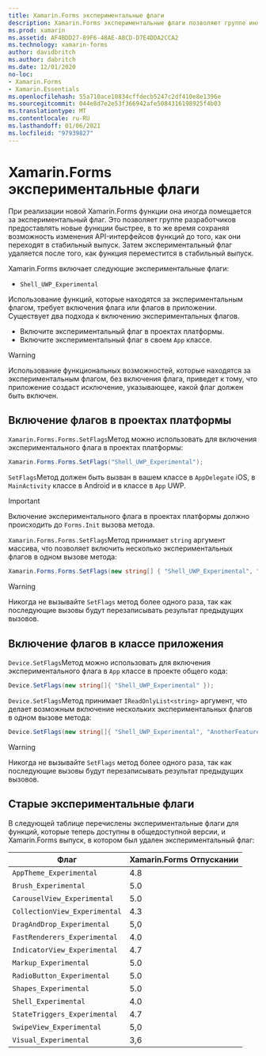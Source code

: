 ```yaml
---
title: Xamarin.Forms экспериментальные флаги
description: Xamarin.Forms экспериментальные флаги позволяют группе инженеров-разработчиков поставлять новые функции пользователям быстрее, в то же время сохраняя возможность изменять API функций до того, как они переходят в стабильный выпуск.
ms.prod: xamarin
ms.assetid: AF4BDD27-89F6-48AE-A8CD-D7E4DDA2CCA2
ms.technology: xamarin-forms
author: davidbritch
ms.author: dabritch
ms.date: 12/01/2020
no-loc:
- Xamarin.Forms
- Xamarin.Essentials
ms.openlocfilehash: 55a710ace10834cffdecb5247c2df410e8e1396e
ms.sourcegitcommit: 044e8d7e2e53f366942afe5084316198925f4b03
ms.translationtype: MT
ms.contentlocale: ru-RU
ms.lasthandoff: 01/06/2021
ms.locfileid: "97939827"
---
```

# <a name="no-locxamarinforms-experimental-flags"></a>Xamarin.Forms экспериментальные флаги

При реализации новой Xamarin.Forms функции она иногда помещается за экспериментальный флаг. Это позволяет группе разработчиков предоставлять новые функции быстрее, в то же время сохраняя возможность изменения API-интерфейсов функций до того, как они переходят в стабильный выпуск. Затем экспериментальный флаг удаляется после того, как функция переместится в стабильный выпуск.

Xamarin.Forms включает следующие экспериментальные флаги:

- `Shell_UWP_Experimental`

Использование функций, которые находятся за экспериментальным флагом, требует включения флага или флагов в приложении. Существует два подхода к включению экспериментальных флагов.

- Включите экспериментальный флаг в проектах платформы.
- Включите экспериментальный флаг в своем `App` классе.

> [!WARNING]
> Использование функциональных возможностей, которые находятся за экспериментальным флагом, без включения флага, приведет к тому, что приложение создаст исключение, указывающее, какой флаг должен быть включен.

## <a name="enable-flags-in-platform-projects"></a>Включение флагов в проектах платформы

`Xamarin.Forms.Forms.SetFlags`Метод можно использовать для включения экспериментального флага в проектах платформы:

```csharp
Xamarin.Forms.Forms.SetFlags("Shell_UWP_Experimental");
```

`SetFlags`Метод должен быть вызван в вашем классе в `AppDelegate` iOS, в `MainActivity` классе в Android и в классе в `App` UWP.

> [!IMPORTANT]
> Включение экспериментального флага в проектах платформы должно происходить до `Forms.Init` вызова метода.

`Xamarin.Forms.Forms.SetFlags`Метод принимает `string` аргумент массива, что позволяет включить несколько экспериментальных флагов в одном вызове метода:

```csharp
Xamarin.Forms.Forms.SetFlags(new string[] { "Shell_UWP_Experimental", "AnotherFeature_Experimental" });
```

> [!WARNING]
> Никогда не вызывайте `SetFlags` метод более одного раза, так как последующие вызовы будут перезаписывать результат предыдущих вызовов.

## <a name="enable-flags-in-your-app-class"></a>Включение флагов в классе приложения

`Device.SetFlags`Метод можно использовать для включения экспериментального флага в `App` классе в проекте общего кода:

```csharp
Device.SetFlags(new string[]{ "Shell_UWP_Experimental" });
```

`Device.SetFlags`Метод принимает `IReadOnlyList<string>` аргумент, что делает возможным включение нескольких экспериментальных флагов в одном вызове метода:

```csharp
Device.SetFlags(new string[]{ "Shell_UWP_Experimental", "AnotherFeature_Experimental" });
```

> [!WARNING]
> Никогда не вызывайте `SetFlags` метод более одного раза, так как последующие вызовы будут перезаписывать результат предыдущих вызовов.

## <a name="old-experimental-flags"></a>Старые экспериментальные флаги

В следующей таблице перечислены экспериментальные флаги для функций, которые теперь доступны в общедоступной версии, и Xamarin.Forms выпуск, в котором был удален экспериментальный флаг:

| Флаг | Xamarin.Forms Отпускании |
| ---- | --------------------- |
| `AppTheme_Experimental` | 4.8 |
| `Brush_Experimental` | 5.0 |
| `CarouselView_Experimental` | 5.0 |
| `CollectionView_Experimental` | 4.3 |
| `DragAndDrop_Experimental` | 5,0 |
| `FastRenderers_Experimental` | 4.0 |
| `IndicatorView_Experimental` | 4.7 |
| `Markup_Experimental` | 5.0 |
| `RadioButton_Experimental` | 5.0 |
| `Shapes_Experimental` | 5.0 |
| `Shell_Experimental` | 4.0  |
| `StateTriggers_Experimental` | 4.7 |
| `SwipeView_Experimental` | 5,0 |
| `Visual_Experimental` | 3,6 |
